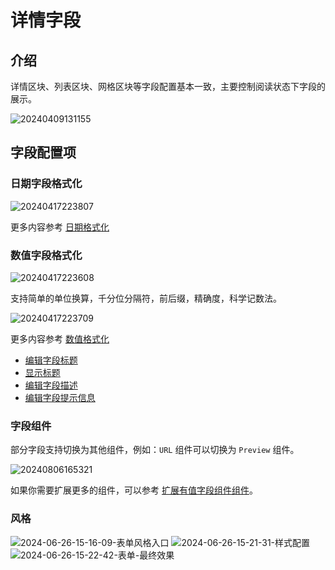 # 详情字段

## 介绍

详情区块、列表区块、网格区块等字段配置基本一致，主要控制阅读状态下字段的展示。

![20240409131155](https://static-docs.nocobase.com/20240409131155.png)

## 字段配置项

### 日期字段格式化

![20240417223807](https://static-docs.nocobase.com/20240417223807.png)

更多内容参考 [日期格式化](/handbook/ui/fields/specific/date-picker)

### 数值字段格式化

![20240417223608](https://static-docs.nocobase.com/20240417223608.png)

支持简单的单位换算，千分位分隔符，前后缀，精确度，科学记数法。

![20240417223709](https://static-docs.nocobase.com/20240417223709.png)

更多内容参考 [数值格式化](/handbook/ui/fields/field-settings/number-format)

- [编辑字段标题](/handbook/ui/fields/field-settings/edit-title)
- [显示标题](/handbook/ui/fields/field-settings/display-title)
- [编辑字段描述](/handbook/ui/fields/field-settings/edit-description)
- [编辑字段提示信息](/handbook/ui/fields/field-settings/edit-tooltip)

### 字段组件

部分字段支持切换为其他组件，例如：`URL` 组件可以切换为 `Preview` 组件。

![20240806165321](https://static-docs.nocobase.com/20240806165321.png)

如果你需要扩展更多的组件，可以参考 [扩展有值字段组件组件](/plugin-samples/field/value)。

### 风格

![2024-06-26-15-16-09-表单风格入口](https://static-docs.nocobase.com/2024-06-26-15-16-09-表单风格入口.png)
![2024-06-26-15-21-31-样式配置](https://static-docs.nocobase.com/2024-06-26-15-21-31-样式配置.png)
![2024-06-26-15-22-42-表单-最终效果](https://static-docs.nocobase.com/2024-06-26-15-22-42-表单-最终效果.png)
